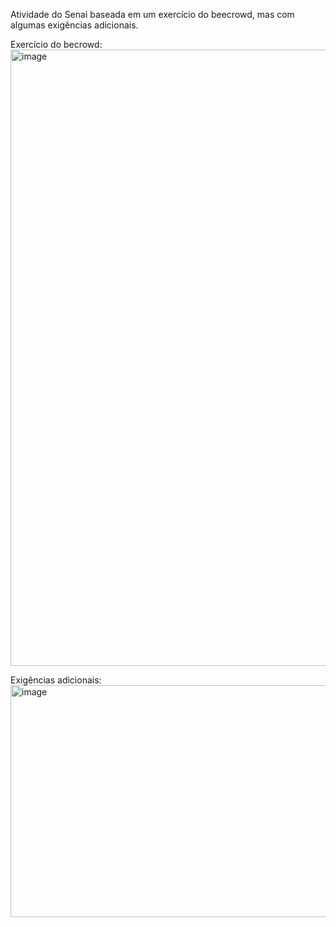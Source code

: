 Atividade do Senai baseada em um exercício do beecrowd, mas com algumas exigências adicionais.

Exercício do becrowd:
<img width="1863" height="986" alt="image" src="https://github.com/user-attachments/assets/54ec7e37-26fe-4dbf-bea7-eaa97751f022" />

Exigências adicionais: 
<img width="966" height="371" alt="image" src="https://github.com/user-attachments/assets/4c491d9f-4246-4cb0-b9ec-08ced35a443b" />


